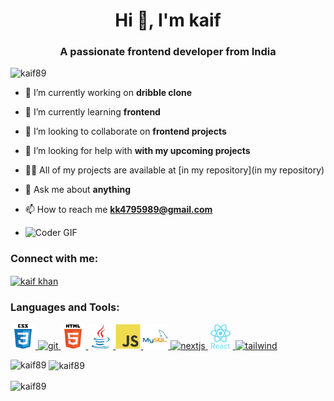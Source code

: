 <h1 align="center">Hi 👋, I'm kaif</h1>
<h3 align="center">A passionate frontend developer from India</h3>

<p align="left"> <img src="https://komarev.com/ghpvc/?username=kaif89&label=Profile%20views&color=0e75b6&style=flat" alt="kaif89" /> </p>

- 🔭 I’m currently working on **dribble clone**

- 🌱 I’m currently learning **frontend**

- 👯 I’m looking to collaborate on **frontend projects**

- 🤝 I’m looking for help with **with my upcoming projects**

- 👨‍💻 All of my projects are available at [in my repository](in my repository)

- 💬 Ask me about **anything**

- 📫 How to reach me **kk4795989@gmail.com**
- <img alt="Coder GIF" height=250 width=350 src="https://magiccopy.xyz/assets/images/hadder.gif" />

<h3 align="left">Connect with me:</h3>
<p align="left">
<a href="https://linkedin.com/in/kaif khan" target="blank"><img align="center" src="https://raw.githubusercontent.com/rahuldkjain/github-profile-readme-generator/master/src/images/icons/Social/linked-in-alt.svg" alt="kaif khan" height="30" width="40" /></a>
</p>

<h3 align="left">Languages and Tools:</h3>
<p align="left"> <a href="https://www.w3schools.com/css/" target="_blank" rel="noreferrer"> <img src="https://raw.githubusercontent.com/devicons/devicon/master/icons/css3/css3-original-wordmark.svg" alt="css3" width="40" height="40"/> </a> <a href="https://git-scm.com/" target="_blank" rel="noreferrer"> <img src="https://www.vectorlogo.zone/logos/git-scm/git-scm-icon.svg" alt="git" width="40" height="40"/> </a> <a href="https://www.w3.org/html/" target="_blank" rel="noreferrer"> <img src="https://raw.githubusercontent.com/devicons/devicon/master/icons/html5/html5-original-wordmark.svg" alt="html5" width="40" height="40"/> </a> <a href="https://www.java.com" target="_blank" rel="noreferrer"> <img src="https://raw.githubusercontent.com/devicons/devicon/master/icons/java/java-original.svg" alt="java" width="40" height="40"/> </a> <a href="https://developer.mozilla.org/en-US/docs/Web/JavaScript" target="_blank" rel="noreferrer"> <img src="https://raw.githubusercontent.com/devicons/devicon/master/icons/javascript/javascript-original.svg" alt="javascript" width="40" height="40"/> </a> <a href="https://www.mysql.com/" target="_blank" rel="noreferrer"> <img src="https://raw.githubusercontent.com/devicons/devicon/master/icons/mysql/mysql-original-wordmark.svg" alt="mysql" width="40" height="40"/> </a> <a href="https://nextjs.org/" target="_blank" rel="noreferrer"> <img src="https://cdn.worldvectorlogo.com/logos/nextjs-2.svg" alt="nextjs" width="40" height="40"/> </a> <a href="https://reactjs.org/" target="_blank" rel="noreferrer"> <img src="https://raw.githubusercontent.com/devicons/devicon/master/icons/react/react-original-wordmark.svg" alt="react" width="40" height="40"/> </a> <a href="https://tailwindcss.com/" target="_blank" rel="noreferrer"> <img src="https://www.vectorlogo.zone/logos/tailwindcss/tailwindcss-icon.svg" alt="tailwind" width="40" height="40"/> </a> </p>

<p><img align="left" src="https://github-readme-stats.vercel.app/api/top-langs?username=kaif89&show_icons=true&locale=en&layout=compact" alt="kaif89" /></p>

<p>&nbsp;<img align="center" src="https://github-readme-stats.vercel.app/api?username=kaif89&show_icons=true&locale=en" alt="kaif89" /></p>

<p><img align="center" src="https://github-readme-streak-stats.herokuapp.com/?user=kaif89&" alt="kaif89" /></p>
